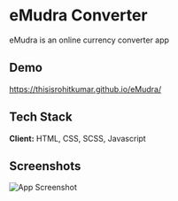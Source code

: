 
# eMudra Converter

eMudra is an online currency converter app

## Demo

https://thisisrohitkumar.github.io/eMudra/


## Tech Stack

**Client:** HTML, CSS, SCSS, Javascript


## Screenshots

![App Screenshot](https://i.ibb.co/7JVZnkm/Screenshot-2024-01-06-161613.png)

